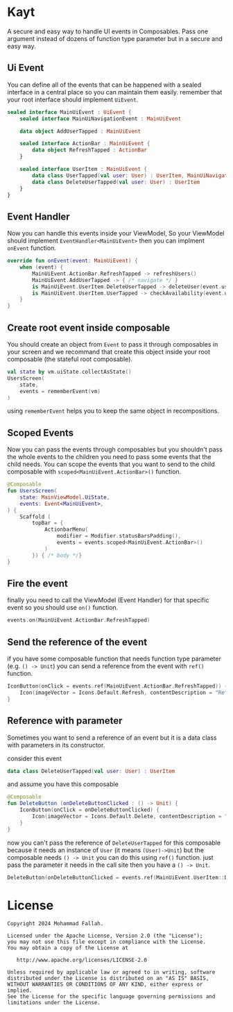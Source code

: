 # Kayt
A secure and easy way to handle UI events in Composables. Pass one argument instead of dozens of function type parameter but in a secure and easy way.

## Ui Event
You can define all of the events that can be happened with a sealed interface in a central place so you can maintain them easily. remember that your root interface should implement `UiEvent`.
```kotlin
sealed interface MainUiEvent : UiEvent {
    sealed interface MainUiNavigationEvent : MainUiEvent

    data object AddUserTapped : MainUiEvent

    sealed interface ActionBar : MainUiEvent {
        data object RefreshTapped : ActionBar
    }

    sealed interface UserItem : MainUiEvent {
        data class UserTapped(val user: User) : UserItem, MainUiNavigationEvent
        data class DeleteUserTapped(val user: User) : UserItem
    }
}
```

## Event Handler
Now you can handle this events inside your ViewModel, So your ViewModel should implement `EventHandler<MainUiEvent>` then you can implment `onEvent` function.
```kotlin
override fun onEvent(event: MainUiEvent) {
    when (event) {
        MainUiEvent.ActionBar.RefreshTapped -> refreshUsers()
        MainUiEvent.AddUserTapped -> { /* navigate */ }
        is MainUiEvent.UserItem.DeleteUserTapped -> deleteUser(event.user)
        is MainUiEvent.UserItem.UserTapped -> checkAvailability(event.user)
    }
}
```
## Create root event inside composable
You should create an object from `Event` to pass it through composables in your screen and we recommand that create this object inside your root composable (the stateful root composable).

```kotlin
val state by vm.uiState.collectAsState()
UsersScreen(
    state,
    events = rememberEvent(vm)
)
```
using `rememberEvent` helps you to keep the same object in recompositions.

## Scoped Events
Now you can pass the events through composables but you shouldn't pass the whole events to the children you need to pass some events that the child needs.
You can scope the events that you want to send to the child composable with `scoped<MainUiEvent.ActionBar>()` function.
```kotlin
@Composable
fun UsersScreen(
    state: MainViewModel.UiState,
    events: Event<MainUiEvent>,
) {
    Scaffold (
        topBar = {
            ActionbarMenu(
                modifier = Modifier.statusBarsPadding(),
                events = events.scoped<MainUiEvent.ActionBar>()
            )
        }) { /* body */}
}
```

## Fire the event
finally you need to call the ViewModel (Event Handler) for that specific event so you should use `on()` function.

```kotlin
events.on(MainUiEvent.ActionBar.RefreshTapped)
```

## Send the reference of the event
if you have some composable function that needs function type parameter (e.g. `() -> Unit`) you can send a reference from the event with `ref()` function.
```kotlin
IconButton(onClick = events.ref(MainUiEvent.ActionBar.RefreshTapped)) {
    Icon(imageVector = Icons.Default.Refresh, contentDescription = "Refresh")
}
```

## Reference with parameter
Sometimes you want to send a reference of an event but it is a data class with parameters in its constructor.

consider this event
```kotlin
data class DeleteUserTapped(val user: User) : UserItem
```
and assume you have this composable
```kotlin
@Composable
fun DeleteButton (onDeleteButtonClicked : () -> Unit) {
    IconButton(onClick = onDeleteButtonClicked) {
        Icon(imageVector = Icons.Default.Delete, contentDescription = "Delete")
    }
}
```
now you can't pass the reference of `DeleteUserTapped` for this composable because it needs an instance of `User` (it means `(User)->Unit`) but the composable needs `() -> Unit` you can do this using `ref()` function.
just pass the parameter it needs in the call site then you have a `() -> Unit`.
```kotlin
DeleteButton(onDeleteButtonClicked = events.ref(MainUiEvent.UserItem::DeleteUserTapped::invoke, user))
```


# License

```
Copyright 2024 Mohammad Fallah.

Licensed under the Apache License, Version 2.0 (the "License");
you may not use this file except in compliance with the License.
You may obtain a copy of the License at

   http://www.apache.org/licenses/LICENSE-2.0

Unless required by applicable law or agreed to in writing, software
distributed under the License is distributed on an "AS IS" BASIS,
WITHOUT WARRANTIES OR CONDITIONS OF ANY KIND, either express or implied.
See the License for the specific language governing permissions and
limitations under the License.
```

